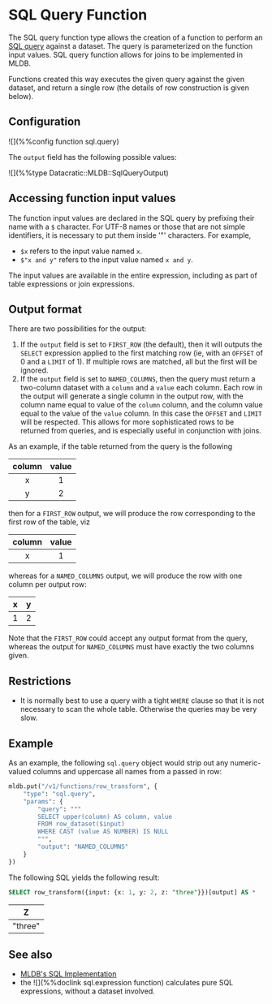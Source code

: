 # SQL Query Function

The SQL query function type allows the creation of a function to perform an
[SQL query](../sql/Sql.md) against a dataset.
The query is parameterized on the function input values.
SQL query function allows for joins to be implemented
in MLDB.

Functions created this way executes the given query against the given dataset,
and return a single row (the details of row construction is given below).

## Configuration

![](%%config function sql.query)

The `output` field has the following possible values:

![](%%type Datacratic::MLDB::SqlQueryOutput)


## Accessing function input values

The function input values are declared in the SQL query by
prefixing their name with a `$` character.  For UTF-8 names
or those that are not simple identifiers, it is necessary to
put them inside '"' characters.  For example,

- `$x` refers to the input value named `x`.
- `$"x and y"` refers to the input value named `x and y`.

The input values are available in the entire expression, including
as part of table expressions or join expressions.

## Output format

There are two possibilities for the output:

1.  If the `output` field is set to `FIRST_ROW` (the default), then
    it will outputs the `SELECT` expression applied to the first matching
    row (ie, with an `OFFSET` of 0 and a `LIMIT` of 1).  If multiple
    rows are matched, all but the first will be ignored.
2.  If the `output` field is set to `NAMED_COLUMNS`, then the query
    must return a two-column dataset with a `column` and a `value`
    each column.  Each row  in the output will generate a single
    column in the output row, with the column name equal to value of the
    `column` column, and the column value equal to the value of the
    `value` column.  In this case the `OFFSET` and `LIMIT` will be
    respected.  This allows for more sophisticated rows to be returned
    from queries, and is especially useful in conjunction with joins.

As an example, if the table returned from the query is the following


column | value
:-----:|:-----:
x      | 1
y      | 2

then for a `FIRST_ROW` output, we will produce the row corresponding
to the first row of the table, viz

column  | value
:-----:|:-----:
x      | 1

whereas for a `NAMED_COLUMNS` output, we will produce the row with one
column per output row:

x | y
:-----:|:-----:
1  | 2

Note that the `FIRST_ROW` could accept any output format from the query,
whereas the output for `NAMED_COLUMNS` must have exactly the two columns
given.

## Restrictions

- It is normally best to use a query with a tight `WHERE` clause
  so that it is not necessary to scan the whole table.  Otherwise
  the queries may be very slow.
  

## Example

As an example, the following `sql.query` object would strip
out any numeric-valued columns and uppercase all names from a
passed in row:

```python
mldb.put("/v1/functions/row_transform", {
    "type": "sql.query",
    "params": {
        "query": """
        SELECT upper(column) AS column, value 
        FROM row_dataset($input) 
        WHERE CAST (value AS NUMBER) IS NULL
        """,
        "output": "NAMED_COLUMNS"
    }
})
```

The following SQL yields the following result:

```sql
SELECT row_transform({input: {x: 1, y: 2, z: "three"}})[output] AS *
```

| Z |
|---|
| "three" |



## See also

* [MLDB's SQL Implementation](../sql/Sql.md)
* the ![](%%doclink sql.expression function) calculates pure SQL
  expressions, without a dataset involved.
